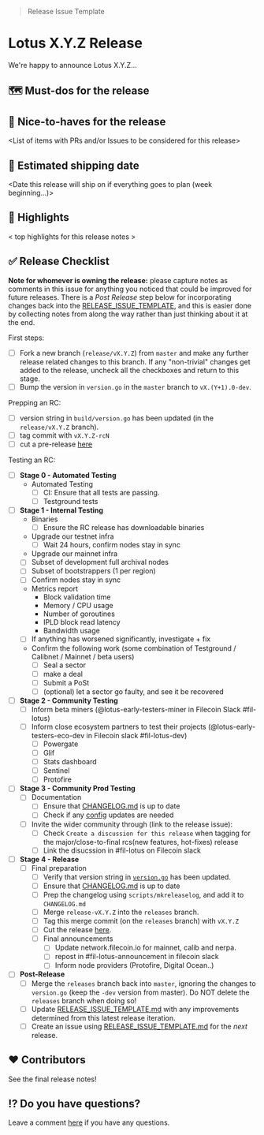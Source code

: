 > Release Issue Template

# Lotus X.Y.Z Release

We're happy to announce Lotus X.Y.Z...

## 🗺 Must-dos for the release

## 🌟 Nice-to-haves for the release

<List of items with PRs and/or Issues to be considered for this release>

## 🚢 Estimated shipping date

<Date this release will ship on if everything goes to plan (week beginning...)>

## 🔦 Highlights

< top highlights for this release notes >

## ✅ Release Checklist

**Note for whomever is owning the release:** please capture notes as comments in this issue for anything you noticed that could be improved for future releases.  There is a *Post Release* step below for incorporating changes back into the [RELEASE_ISSUE_TEMPLATE](https://github.com/filecoin-project/lotus/blob/master/documentation/misc/RELEASE_ISSUE_TEMPLATE.md), and this is easier done by collecting notes from along the way rather than just thinking about it at the end.

First steps:

  - [ ] Fork a new branch (`release/vX.Y.Z`) from `master` and make any further release related changes to this branch. If any "non-trivial" changes get added to the release, uncheck all the checkboxes and return to this stage.
  - [ ] Bump the version in `version.go` in the `master` branch to `vX.(Y+1).0-dev`.
    
Prepping an RC:

- [ ] version string in `build/version.go` has been updated (in the `release/vX.Y.Z` branch).
- [ ] tag commit with `vX.Y.Z-rcN`
- [ ] cut a pre-release [here](https://github.com/filecoin-project/lotus/releases/new?prerelease=true)

Testing an RC:

- [ ] **Stage 0 - Automated Testing**
  - Automated Testing
    - [ ] CI: Ensure that all tests are passing.
    - [ ] Testground tests

- [ ] **Stage 1 - Internal Testing**
  - Binaries
    - [ ] Ensure the RC release has downloadable binaries
  - Upgrade our testnet infra
    - [ ] Wait 24 hours, confirm nodes stay in sync
  -  Upgrade our mainnet infra
    - [ ] Subset of development full archival nodes
    - [ ] Subset of bootstrappers (1 per region)
    - [ ] Confirm nodes stay in sync
    - Metrics report
        - Block validation time
        - Memory / CPU usage
        - Number of goroutines
        - IPLD block read latency
        - Bandwidth usage
    - [ ] If anything has worsened significantly, investigate + fix
  - Confirm the following work (some combination of Testground / Calibnet / Mainnet / beta users)
    - [ ] Seal a sector
    - [ ] make a deal
    - [ ] Submit a PoSt
    - [ ] (optional) let a sector go faulty, and see it be recovered
    
- [ ] **Stage 2 - Community Testing**
  - [ ] Inform beta miners (@lotus-early-testers-miner in Filecoin Slack #fil-lotus)
  - [ ] Inform close ecosystem partners to test their projects (@lotus-early-testers-eco-dev in Filecoin slack #fil-lotus-dev)
    - [ ] Powergate
    - [ ] Glif
    - [ ] Stats dashboard
    - [ ] Sentinel
    - [ ] Protofire

- [ ] **Stage 3 - Community Prod Testing**
  - [ ] Documentation
    - [ ] Ensure that [CHANGELOG.md](https://github.com/filecoin-project/lotus/blob/master/CHANGELOG.md) is up to date
    - [ ] Check if any [config](https://docs.filecoin.io/get-started/lotus/configuration-and-advanced-usage/#configuration) updates are needed
  - [ ] Invite the wider community through (link to the release issue):
    - [ ] Check `Create a discussion for this release` when tagging for the major/close-to-final rcs(new features, hot-fixes) release 
    - [ ] Link the disucssion in #fil-lotus on Filecoin slack
    
- [ ] **Stage 4 - Release**
  - [ ] Final preparation
    - [ ] Verify that version string in [`version.go`](https://github.com/ipfs/go-ipfs/tree/master/version.go) has been updated.
    - [ ] Ensure that [CHANGELOG.md](https://github.com/filecoin-project/lotus/blob/master/CHANGELOG.md) is up to date
    - [ ] Prep the changelog using `scripts/mkreleaselog`, and add it to `CHANGELOG.md`
    - [ ] Merge `release-vX.Y.Z` into the `releases` branch.
    - [ ] Tag this merge commit (on the `releases` branch) with `vX.Y.Z`
    - [ ] Cut the release [here](https://github.com/filecoin-project/lotus/releases/new?prerelease=true&target=releases).
    - [ ] Final announcements
        - [ ] Update network.filecoin.io for mainnet, calib and nerpa.
        - [ ] repost in #fil-lotus-announcement in filecoin slack
        - [ ] Inform node providers (Protofire, Digital Ocean..)

- [ ] **Post-Release**
  - [ ] Merge the `releases` branch back into `master`, ignoring the changes to `version.go` (keep the `-dev` version from master). Do NOT delete the `releases` branch when doing so!
  - [ ] Update [RELEASE_ISSUE_TEMPLATE.md](https://github.com/filecoin-project/lotus/blob/master/documentation/misc/RELEASE_ISSUE_TEMPLATE.md) with any improvements determined from this latest release iteration.
  - [ ] Create an issue using [RELEASE_ISSUE_TEMPLATE.md](https://github.com/filecoin-project/lotus/blob/master/documentation/misc/RELEASE_ISSUE_TEMPLATE.md) for the _next_ release.

## ❤️ Contributors

See the final release notes!

## ⁉️ Do you have questions?

Leave a comment [here](<link to release discussion>) if you have any questions.
